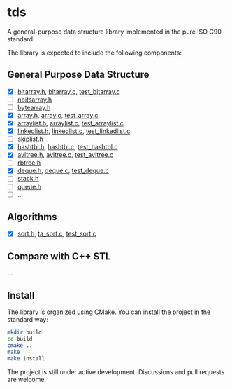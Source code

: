 # tds

A general-purpose data structure library implemented in the pure ISO C90 standard.

The library is expected to include the following components:

## General Purpose Data Structure

   - [x] [bitarray.h](./include/tds/bitarray.h),
         [bitarray.c](./src/tds_bitarray.c),
         [test_bitarray.c](./test/test_bitarray.c)
   - [ ] [nbitsarray.h](./include/tds/nbitsarray.h)
   - [ ] [bytearray.h](./include/tds/bytearray.h)
   - [x] [array.h](./include/tds/array.h),
         [array.c](./src/tds_array.c),
         [test_array.c](./test/test_array.c)
   - [x] [arraylist.h](./include/tds/arraylist.h),
         [arraylist.c](./src/tds_arraylist.c),
         [test_arraylist.c](./test/test_arraylist.c)
   - [x] [linkedlist.h](./include/tds/linkedlist.h),
         [linkedlist.c](./src/tds_linkedlist.c),
         [test_linkedlist.c](./test/test_linkedlist.c)
   - [ ] [skiplist.h](./include/tds/skiplist.h)
   - [x] [hashtbl.h](./include/tds/hashtbl.h),
         [hashtbl.c](./src/tds_hashtbl.c),
         [test_hashtbl.c](./test/test_hashtbl.c)
   - [x] [avltree.h](./include/tds/avltree.h),
         [avltree.c](./src/tds_avltree.c),
         [test_avltree.c](./test/test_avltree.c)
   - [ ] [rbtree.h](./include/tds/rbtree.h)
   - [x] [deque.h](./include/tds/deque.h),
         [deque.c](./src/tds_deque.c),
         [test_deque.c](./test/test_deque.c)
   - [ ] [stack.h](./include/tds/stack.h)
   - [ ] [queue.h](./include/tds/queue.h)
   - [ ] ...

## Algorithms

   - [x] [sort.h](./include/ta/sort.h),
         [ta_sort.c](./src/ta_sort.c),
         [test_sort.c](./test/test_sort.c)

## Compare with C++ STL

...

## Install

The library is organized using CMake. You can install the project in the standard way:

```sh
mkdir build
cd build
cmake ..
make
make install
```

The project is still under active development. Discussions and pull requests are welcome.
